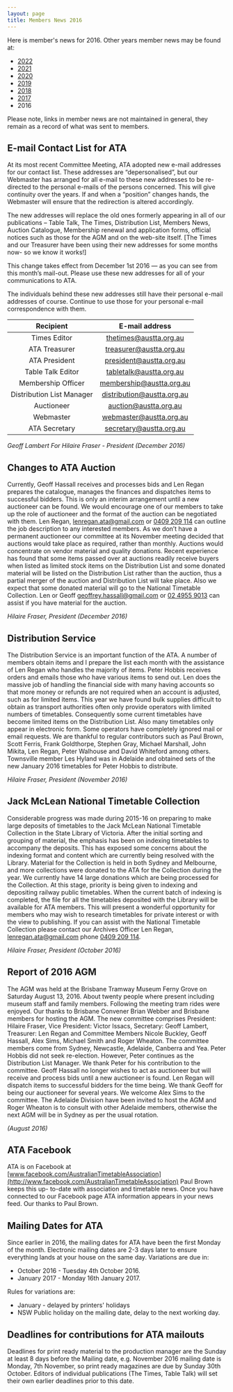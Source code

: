 ```yaml
---
layout: page
title: Members News 2016
---
```


Here is member's news for 2016. Other years member news may be
found at:

* [2022](membnews.html)
* [2021](membnews2021.html)
* [2020](membnews2020.html)
* [2019](membnews2019.html)
* [2018](membnews2018.html)
* [2017](membnews2017.html)
* 2016

Please note, links in member news are not maintained in general, they remain as a record of what was sent to members.

## E-mail Contact List for ATA

At its most recent Committee Meeting, ATA adopted new e-mail addresses for our contact list. These addresses are “depersonalised”, but our Webmaster has arranged for all e-mail to these new addresses to be re-directed to the personal e-mails of the persons concerned. This will give continuity over the years. If and when a “position” changes hands, the Webmaster will ensure that the redirection is altered accordingly.

The new addresses will replace the old ones formerly appearing in all of our publications – Table Talk, The Times, Distribution List, Members News, Auction Catalogue, Membership renewal and application forms, official notices such as those for the AGM and on the web-site itself. [The Times and our Treasurer have been using their new addresses for some months now- so we know it works!]

This change takes effect from December 1st 2016 — as you can see from this month’s mail-out. Please use these new addresses for all of your communications to ATA.

The individuals behind these new addresses still have their personal e-mail addresses of course. Continue to use those for your personal e-mail correspondence with them.

| Recipient | E-mail address |
|:-:|:-:|
| Times Editor | [thetimes@austta.org.au](mailto:thetimes@timetable.org.au)
| ATA Treasurer | [treasurer@austta.org.au](mailto:treasurer@timetable.org.au)
| ATA President | [president@austta.org.au](mailto:president@timetable.org.au)
| Table Talk Editor | [tabletalk@austta.org.au](mailto:tabletalk@timetable.org.au)
| Membership Officer | [membership@austta.org.au](mailto:membership@timetable.org.au)
| Distribution List Manager | [distribution@austta.org.au](mailto:distribution@timetable.org.au)
| Auctioneer | [auction@austta.org.au](mailto:auction@timetable.org.au)
| Webmaster | [webmaster@austta.org.au](mailto:webmaster@timetable.org.au)
| ATA Secretary | [secretary@austta.org.au](mailto:secretary@timetable.org.au)

*Geoff Lambert For Hilaire Fraser - President (December 2016)*

## Changes to ATA Auction

Currently, Geoff Hassall receives and processes bids and Len Regan prepares the catalogue, manages the finances and dispatches items to successful bidders. This is only an interim arrangement until a new auctioneer can be found. We would encourage one of our members to take up the role of auctioneer and the format of the auction can be negotiated with them. Len Regan, <lenregan.ata@gmail.com> or [0409 209 114](tel:+61409209114) can outline the job description to any interested members. As we don’t have a permanent auctioneer our committee at its November meeting decided that auctions would take place as required, rather than monthly. Auctions would concentrate on vendor material and quality donations. Recent experience has found that some items passed over at auctions readily receive buyers when listed as limited stock items on the Distribution List and some donated material will be listed on the Distribution List rather than the auction, thus a partial merger of the auction and Distribution List will take place. Also we expect that some donated material will go to the National Timetable Collection. Len or Geoff <geoffrey.hassall@gmail.com> or [02 4955 9013](tel:+61249559013) can assist if you have material for the auction.

*Hilaire Fraser, President (December 2016)*

## Distribution Service

The Distribution Service is an important function of the ATA. A number of members obtain items and I prepare the list each month with the assistance of Len Regan who handles the majority of items. Peter Hobbis receives orders and emails those who have various items to send out. Len does the massive job of handling the financial side with many having accounts so that more money or refunds are not required when an account is adjusted, such as for limited items. This year we have found bulk supplies difficult to obtain as transport authorities often only provide operators with limited numbers of timetables. Consequently some current timetables have become limited items on the Distribution List. Also many timetables only appear in electronic form. Some operators have completely ignored mail or email requests. We are thankful to regular contributors such as Paul Brown, Scott Ferris, Frank Goldthorpe, Stephen Gray, Michael Marshall, John Mikita, Len Regan, Peter Walhouse and David Whiteford among others. Townsville member Les Hyland was in Adelaide and obtained sets of the new January 2016 timetables for Peter Hobbis to distribute.

*Hilaire Fraser, President (November 2016)*

## Jack McLean National Timetable Collection

Considerable progress was made during 2015-16 on preparing to make large deposits of timetables to the Jack McLean National Timetable Collection in the State Library of Victoria. After the initial sorting and grouping of material, the emphasis has been on indexing timetables to accompany the deposits. This has exposed some concerns about the indexing format and content which are currently being resolved with the Library. Material for the Collection is held in both Sydney and Melbourne, and more collections
were donated to the ATA for the Collection during the year. We currently have 14 large donations which are being processed for the Collection. At this stage, priority is being given to indexing and depositing railway public timetables. When the current batch of indexing is completed, the file for all the timetables deposited with the Library will be available for ATA members. This will present a wonderful opportunity for members who may wish to research timetables for private interest or with the view to publishing. If you can assist with the National Timetable Collection please contact our Archives Officer Len Regan, <lenregan.ata@gmail.com> phone [0409&nbsp;209&nbsp;114](tel:+61409209114).

*Hilaire Fraser, President (October 2016)*

## Report of 2016 AGM

The AGM was held at the Brisbane Tramway Museum Ferny Grove on Saturday August 13, 2016. About twenty people where present including museum staff and family members. Following the meeting tram rides were enjoyed. Our thanks to Brisbane Convener Brian Webber and Brisbane members for hosting the AGM. The new committee comprises President: Hilaire Fraser, Vice President: Victor Issacs, Secretary: Geoff Lambert, Treasurer: Len Regan and Committee Members Nicole Buckley, Geoff Hassall, Alex Sims, Michael Smith and Roger Wheaton. The committee members come from Sydney, Newcastle, Adelaide, Canberra and Yea. Peter Hobbis did not seek re-election. However, Peter continues as the Distribution List Manager. We thank Peter for his contribution to the committee. Geoff Hassall no longer wishes to act as auctioneer but will receive and process bids until a new auctioneer is found. Len Regan will dispatch items to successful bidders for the time being. We thank Geoff for being our auctioneer for several years. We welcome Alex Sims to the committee. The Adelaide Division have been invited to host the AGM and Roger Wheaton is to consult with other Adelaide members, otherwise the next AGM will be in Sydney as per the usual rotation.

*(August 2016)*

## ATA Facebook

ATA is on Facebook at [www.facebook.com/AustralianTimetableAssociation](http://www.facebook.com/AustralianTimetableAssociation) Paul Brown keeps this up- to-date with association and timetable news. Once you have connected to our Facebook page ATA information appears in your news feed. Our thanks to Paul Brown.

## Mailing Dates for ATA

Since earlier in 2016, the mailing dates for ATA have been the first Monday of the month. Electronic mailing dates are 2-3 days later to ensure everything lands at your house on the same day. Variations are due in:

* October 2016 - Tuesday 4th October 2016.
* January 2017 - Monday 16th January 2017.

Rules for variations are:

* January - delayed by printers' holidays
* NSW Public holiday on the mailing date, delay to the next working day.

## Deadlines for contributions for ATA mailouts

Deadlines for print ready material to the production manager are the Sunday at least 8 days before the Mailing date, e.g. November 2016 mailing date is Monday, 7th November, so print ready magazines are due by Sunday 30th October. Editors of individual publications (The Times, Table Talk) will set their own earlier deadlines prior to this date.
